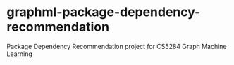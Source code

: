 # graphml-package-dependency-recommendation
Package Dependency Recommendation project for CS5284 Graph Machine Learning
